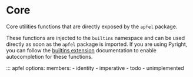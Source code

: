 # Core 

Core utilities functions that are directly exposed by the `apfel` package.

These functions are injected to the `builtins` namespace and can be used directly
  as soon as the `apfel` package is imported.
If you are using Pyright, you can follow the [builtins extension](https://github.com/microsoft/pyright/blob/main/docs/builtins.md) documentation to enable autocompletion for these functions.

::: apfel
    options:
        members:
          - identity
          - imperative
          - todo
          - unimplemented
